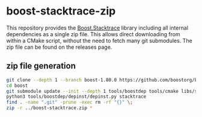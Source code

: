 # boost-stacktrace-zip

This repository provides the [Boost.Stacktrace](https://github.com/boostorg/stacktrace) library including all internal dependencies as a single zip file.
This allows direct downloading from within a CMake script, without the need to fetch many git submodules.
The zip file can be found on the releases page.

## zip file generation

```sh
git clone --depth 1 --branch boost-1.80.0 https://github.com/boostorg/boost.git
cd boost
git submodule update --init --depth 1 tools/boostdep tools/cmake libs/stacktrace
python3 tools/boostdep/depinst/depinst.py stacktrace
find . -name ".git" -prune -exec rm -rf "{}" \;
zip -r ../boost-stacktrace.zip *
```
